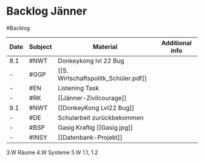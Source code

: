 # Backlog Jänner
#Backlog


| Date | Subject | Material | Additional info |
| ---- | ---- | ---- | ---- |
| 8.1 | #NWT | Donkeykong lvl 22 Bug |  |
| - | #GGP | [[5. Wirtschaftspolitk_Schüler.pdf]] |  |
| - | #EN | Listening Task |  |
| - | #RK | [[Jänner-Zivilcourage]] |  |
| 9.1 | #NWT | [[DonkeyKong Lvl22 Bug]] |  |
| - | #DE | Schularbeit zurückbekommen |  |
| - | #BSP  | Gasig Kraftig [[Gasig.jpg]] |  |
| - | #INSY | [[Datenbank-Projekt]] |  |



3.W Räume
4.W Systeme
5.W 1.1, 1.2